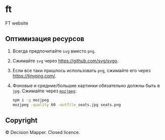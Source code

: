 ft
=============
FT website

## Оптимизация ресурсов

1. Всегда предпочитайте `svg` вместо `png`. 
2. Сжимайте `svg` через https://github.com/svg/svgo.
3. Если все таки пришлось использовать `png`, сжимайте его через https://tinypng.com/.
4. Фоновые и средние/большие картинки обязательно должны быть в `jpg`. Сжимайте через [`mozjpeg`](https://github.com/imagemin/mozjpeg-bin):

    ```bash    
    npm i -g mozjpeg
    mozjpeg -quality 60 -outfile seats.jpg seats.png
    ```

## Copyright

&copy; Decision Mapper. Closed licence.
